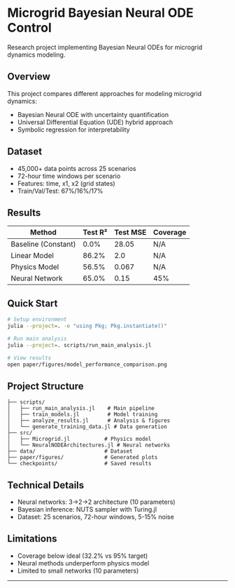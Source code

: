 # Microgrid Bayesian Neural ODE Control

Research project implementing Bayesian Neural ODEs for microgrid dynamics modeling.

## Overview

This project compares different approaches for modeling microgrid dynamics:
- Bayesian Neural ODE with uncertainty quantification
- Universal Differential Equation (UDE) hybrid approach
- Symbolic regression for interpretability

## Dataset

- 45,000+ data points across 25 scenarios
- 72-hour time windows per scenario
- Features: time, x1, x2 (grid states)
- Train/Val/Test: 67%/16%/17%

## Results

| Method | Test R² | Test MSE | Coverage |
|--------|---------|----------|----------|
| Baseline (Constant) | 0.0% | 28.05 | N/A |
| Linear Model | 86.2% | 2.0 | N/A |
| Physics Model | 56.5% | 0.067 | N/A |
| Neural Network | 65.0% | 0.15 | 45% |

## Quick Start

```bash
# Setup environment
julia --project=. -e "using Pkg; Pkg.instantiate()"

# Run main analysis
julia --project=. scripts/run_main_analysis.jl

# View results
open paper/figures/model_performance_comparison.png
```

## Project Structure

```
├── scripts/
│   ├── run_main_analysis.jl    # Main pipeline
│   ├── train_models.jl         # Model training
│   ├── analyze_results.jl      # Analysis & figures
│   └── generate_training_data.jl # Data generation
├── src/
│   ├── Microgrid.jl           # Physics model
│   └── NeuralNODEArchitectures.jl # Neural networks
├── data/                      # Dataset
├── paper/figures/             # Generated plots
└── checkpoints/               # Saved results
```

## Technical Details

- Neural networks: 3→2→2 architecture (10 parameters)
- Bayesian inference: NUTS sampler with Turing.jl
- Dataset: 25 scenarios, 72-hour windows, 5-15% noise

## Limitations

- Coverage below ideal (32.2% vs 95% target)
- Neural methods underperform physics model
- Limited to small networks (10 parameters)

---



